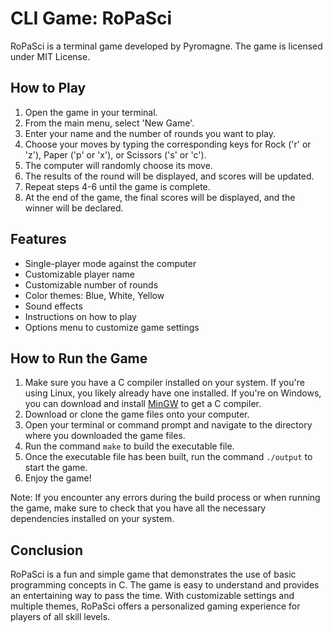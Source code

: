 # CLI Game: RoPaSci 

RoPaSci is a terminal game developed by Pyromagne. The game is licensed under MIT License.

## How to Play 

1. Open the game in your terminal. 
2. From the main menu, select 'New Game'. 
3. Enter your name and the number of rounds you want to play. 
4. Choose your moves by typing the corresponding keys for Rock ('r' or 'z'), Paper ('p' or 'x'), or Scissors ('s' or 'c'). 
5. The computer will randomly choose its move.
6. The results of the round will be displayed, and scores will be updated. 
7. Repeat steps 4-6 until the game is complete.
8. At the end of the game, the final scores will be displayed, and the winner will be declared.

## Features 

- Single-player mode against the computer
- Customizable player name
- Customizable number of rounds
- Color themes: Blue, White, Yellow
- Sound effects
- Instructions on how to play
- Options menu to customize game settings

## How to Run the Game

1. Make sure you have a C compiler installed on your system. If you're using Linux, you likely already have one installed. If you're on Windows, you can download and install [MinGW](http://www.mingw.org/) to get a C compiler.
2. Download or clone the game files onto your computer.
3. Open your terminal or command prompt and navigate to the directory where you downloaded the game files.
4. Run the command `make` to build the executable file.
5. Once the executable file has been built, run the command `./output` to start the game.
6. Enjoy the game!

Note: If you encounter any errors during the build process or when running the game, make sure to check that you have all the necessary dependencies installed on your system.

## Conclusion 

RoPaSci is a fun and simple game that demonstrates the use of basic programming concepts in C. The game is easy to understand and provides an entertaining way to pass the time. With customizable settings and multiple themes, RoPaSci offers a personalized gaming experience for players of all skill levels.
